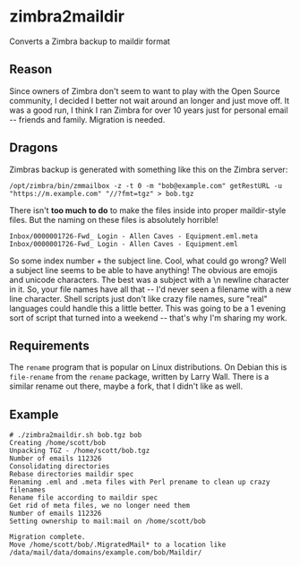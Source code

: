 # zimbra2maildir
Converts a Zimbra backup to maildir format

## Reason
Since owners of Zimbra don't seem to want to play with the Open Source community, I decided I better not wait around an longer and just move off.  It was a good run, I think I ran Zimbra for over 10 years just for personal email -- friends and family.  Migration is needed.

## Dragons
Zimbras backup is generated with something like this on the Zimbra server:
```
/opt/zimbra/bin/zmmailbox -z -t 0 -m "bob@example.com" getRestURL -u "https://m.example.com" "//?fmt=tgz" > bob.tgz
```
There isn't **too much to do** to make the files inside into proper maildir-style files.  But the naming on these files is absolutely horrible!
```
Inbox/0000001726-Fwd_ Login - Allen Caves - Equipment.eml.meta
Inbox/0000001726-Fwd_ Login - Allen Caves - Equipment.eml
```
So some index number + the subject line.  Cool, what could go wrong?  Well a subject line seems to be able to have anything!  The obvious are emojis and unicode characters.  The best was a subject with a \n newline character in it.  So, your file names have all that -- I'd never seen a filename with a new line character.  Shell scripts just don't like crazy file names, sure "real" languages could handle this a little better.  This was going to be a 1 evening sort of script that turned into a weekend -- that's why I'm sharing my work.

## Requirements
The `rename` program that is popular on Linux distributions.  On Debian this is `file-rename` from the `rename` package, written by Larry Wall.  There is a similar rename out there, maybe a fork, that I didn't like as well.

## Example
```
# ./zimbra2maildir.sh bob.tgz bob
Creating /home/scott/bob
Unpacking TGZ - /home/scott/bob.tgz
Number of emails 112326
Consolidating directories
Rebase directories maildir spec
Renaming .eml and .meta files with Perl prename to clean up crazy filenames
Rename file according to maildir spec
Get rid of meta files, we no longer need them
Number of emails 112326
Setting ownership to mail:mail on /home/scott/bob

Migration complete.
Move /home/scott/bob/.MigratedMail* to a location like /data/mail/data/domains/example.com/bob/Maildir/
```






